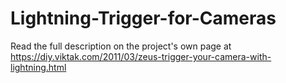 # Lightning-Trigger-for-Cameras

Read the full description on the project's own page at https://diy.viktak.com/2011/03/zeus-trigger-your-camera-with-lightning.html
